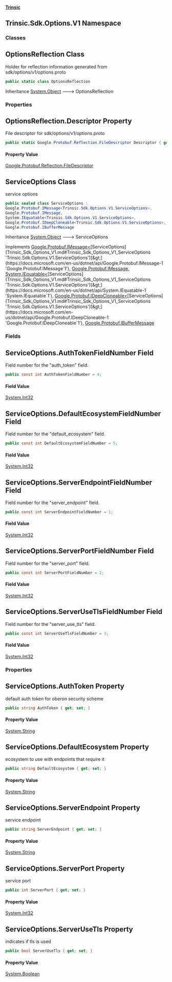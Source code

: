 #### [Trinsic](index.md 'index')
## Trinsic.Sdk.Options.V1 Namespace
### Classes
<a name='Trinsic_Sdk_Options_V1_OptionsReflection'></a>
## OptionsReflection Class
Holder for reflection information generated from sdk/options/v1/options.proto
```csharp
public static class OptionsReflection
```

Inheritance [System.Object](https://docs.microsoft.com/en-us/dotnet/api/System.Object 'System.Object') &#129106; OptionsReflection  
### Properties
<a name='Trinsic_Sdk_Options_V1_OptionsReflection_Descriptor'></a>
## OptionsReflection.Descriptor Property
File descriptor for sdk/options/v1/options.proto
```csharp
public static Google.Protobuf.Reflection.FileDescriptor Descriptor { get; }
```
#### Property Value
[Google.Protobuf.Reflection.FileDescriptor](https://docs.microsoft.com/en-us/dotnet/api/Google.Protobuf.Reflection.FileDescriptor 'Google.Protobuf.Reflection.FileDescriptor')
  
  
<a name='Trinsic_Sdk_Options_V1_ServiceOptions'></a>
## ServiceOptions Class
service options  
```csharp
public sealed class ServiceOptions :
Google.Protobuf.IMessage<Trinsic.Sdk.Options.V1.ServiceOptions>,
Google.Protobuf.IMessage,
System.IEquatable<Trinsic.Sdk.Options.V1.ServiceOptions>,
Google.Protobuf.IDeepCloneable<Trinsic.Sdk.Options.V1.ServiceOptions>,
Google.Protobuf.IBufferMessage
```

Inheritance [System.Object](https://docs.microsoft.com/en-us/dotnet/api/System.Object 'System.Object') &#129106; ServiceOptions  

Implements [Google.Protobuf.IMessage&lt;](https://docs.microsoft.com/en-us/dotnet/api/Google.Protobuf.IMessage-1 'Google.Protobuf.IMessage`1')[ServiceOptions](Trinsic_Sdk_Options_V1.md#Trinsic_Sdk_Options_V1_ServiceOptions 'Trinsic.Sdk.Options.V1.ServiceOptions')[&gt;](https://docs.microsoft.com/en-us/dotnet/api/Google.Protobuf.IMessage-1 'Google.Protobuf.IMessage`1'), [Google.Protobuf.IMessage](https://docs.microsoft.com/en-us/dotnet/api/Google.Protobuf.IMessage 'Google.Protobuf.IMessage'), [System.IEquatable&lt;](https://docs.microsoft.com/en-us/dotnet/api/System.IEquatable-1 'System.IEquatable`1')[ServiceOptions](Trinsic_Sdk_Options_V1.md#Trinsic_Sdk_Options_V1_ServiceOptions 'Trinsic.Sdk.Options.V1.ServiceOptions')[&gt;](https://docs.microsoft.com/en-us/dotnet/api/System.IEquatable-1 'System.IEquatable`1'), [Google.Protobuf.IDeepCloneable&lt;](https://docs.microsoft.com/en-us/dotnet/api/Google.Protobuf.IDeepCloneable-1 'Google.Protobuf.IDeepCloneable`1')[ServiceOptions](Trinsic_Sdk_Options_V1.md#Trinsic_Sdk_Options_V1_ServiceOptions 'Trinsic.Sdk.Options.V1.ServiceOptions')[&gt;](https://docs.microsoft.com/en-us/dotnet/api/Google.Protobuf.IDeepCloneable-1 'Google.Protobuf.IDeepCloneable`1'), [Google.Protobuf.IBufferMessage](https://docs.microsoft.com/en-us/dotnet/api/Google.Protobuf.IBufferMessage 'Google.Protobuf.IBufferMessage')  
### Fields
<a name='Trinsic_Sdk_Options_V1_ServiceOptions_AuthTokenFieldNumber'></a>
## ServiceOptions.AuthTokenFieldNumber Field
Field number for the "auth_token" field.
```csharp
public const int AuthTokenFieldNumber = 4;
```
#### Field Value
[System.Int32](https://docs.microsoft.com/en-us/dotnet/api/System.Int32 'System.Int32')
  
<a name='Trinsic_Sdk_Options_V1_ServiceOptions_DefaultEcosystemFieldNumber'></a>
## ServiceOptions.DefaultEcosystemFieldNumber Field
Field number for the "default_ecosystem" field.
```csharp
public const int DefaultEcosystemFieldNumber = 5;
```
#### Field Value
[System.Int32](https://docs.microsoft.com/en-us/dotnet/api/System.Int32 'System.Int32')
  
<a name='Trinsic_Sdk_Options_V1_ServiceOptions_ServerEndpointFieldNumber'></a>
## ServiceOptions.ServerEndpointFieldNumber Field
Field number for the "server_endpoint" field.
```csharp
public const int ServerEndpointFieldNumber = 1;
```
#### Field Value
[System.Int32](https://docs.microsoft.com/en-us/dotnet/api/System.Int32 'System.Int32')
  
<a name='Trinsic_Sdk_Options_V1_ServiceOptions_ServerPortFieldNumber'></a>
## ServiceOptions.ServerPortFieldNumber Field
Field number for the "server_port" field.
```csharp
public const int ServerPortFieldNumber = 2;
```
#### Field Value
[System.Int32](https://docs.microsoft.com/en-us/dotnet/api/System.Int32 'System.Int32')
  
<a name='Trinsic_Sdk_Options_V1_ServiceOptions_ServerUseTlsFieldNumber'></a>
## ServiceOptions.ServerUseTlsFieldNumber Field
Field number for the "server_use_tls" field.
```csharp
public const int ServerUseTlsFieldNumber = 3;
```
#### Field Value
[System.Int32](https://docs.microsoft.com/en-us/dotnet/api/System.Int32 'System.Int32')
  
### Properties
<a name='Trinsic_Sdk_Options_V1_ServiceOptions_AuthToken'></a>
## ServiceOptions.AuthToken Property
default auth token for oberon security scheme  
```csharp
public string AuthToken { get; set; }
```
#### Property Value
[System.String](https://docs.microsoft.com/en-us/dotnet/api/System.String 'System.String')
  
<a name='Trinsic_Sdk_Options_V1_ServiceOptions_DefaultEcosystem'></a>
## ServiceOptions.DefaultEcosystem Property
ecosystem to use with endpoints that require it  
```csharp
public string DefaultEcosystem { get; set; }
```
#### Property Value
[System.String](https://docs.microsoft.com/en-us/dotnet/api/System.String 'System.String')
  
<a name='Trinsic_Sdk_Options_V1_ServiceOptions_ServerEndpoint'></a>
## ServiceOptions.ServerEndpoint Property
service endpoint  
```csharp
public string ServerEndpoint { get; set; }
```
#### Property Value
[System.String](https://docs.microsoft.com/en-us/dotnet/api/System.String 'System.String')
  
<a name='Trinsic_Sdk_Options_V1_ServiceOptions_ServerPort'></a>
## ServiceOptions.ServerPort Property
service port  
```csharp
public int ServerPort { get; set; }
```
#### Property Value
[System.Int32](https://docs.microsoft.com/en-us/dotnet/api/System.Int32 'System.Int32')
  
<a name='Trinsic_Sdk_Options_V1_ServiceOptions_ServerUseTls'></a>
## ServiceOptions.ServerUseTls Property
indicates if tls is used  
```csharp
public bool ServerUseTls { get; set; }
```
#### Property Value
[System.Boolean](https://docs.microsoft.com/en-us/dotnet/api/System.Boolean 'System.Boolean')
  
  
